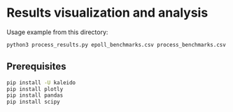 # Results visualization and analysis

Usage example from this directory:

```bash
python3 process_results.py epoll_benchmarks.csv process_benchmarks.csv thread_benchmarks.csv

```

## Prerequisites
```bash
pip install -U kaleido
pip install plotly
pip install pandas
pip install scipy
```